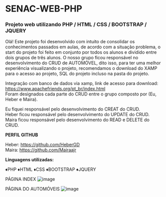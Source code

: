 # SENAC-WEB-PHP
<h3><b>Projeto web utilizando PHP / HTML / CSS / BOOTSTRAP / JQUERY </b></h3>

Olá!
Este projeto foi desenvolvido com intuito de consolidar os conhecimentos passados em aulas, de acordo com a situação problema, o start do projeto foi feito em conjunto por todos os alunos e dividido entre dois grupos de três alunos.
O nosso grupo ficou responsável no desenvolvimento do CRUD de AUTOMÓVEL, dito isso, para ter uma melhor experiência visualizando o projeto, recomendamos o download do XAMP para o acesso ao projeto, SQL do projeto incluso na pasta do projeto. 

Integração com banco de dados via xamp, link de acesso para download: https://www.apachefriends.org/pt_br/index.html <br>
Foram designados cada parte do CRUD entre o grupo composto por (Eu, Heber e Maira).

Eu fiquei responsável pelo desenvolvimento do CREAT do CRUD.<br>
Heber ficou responsável pelo desenvolvimento do UPDATE do CRUD.<br>
Maira ficou responsável pelo desenvolvimento do READ e DELETE do CRUD.<br>

<b>PERFIL GITHUB</b>
<br>

Heber: https://github.com/HeberGD<br>
Maira: https://github.com/Mairaajr


<b>Linguagens utilizadas:</b>

♦PHP
♦HTML
♦CSS
♦BOOTSTRAP
♦JQUERY

PÁGINA INDEX
![image](https://user-images.githubusercontent.com/112984148/221013898-b5ccbedb-7f5d-42af-8883-dd322173ffe6.png)


PÁGINA DO AUTOMÓVEIS
![image](https://user-images.githubusercontent.com/112984148/221013681-55723d01-cba8-4b0c-9f4a-4a710bd15743.png)
